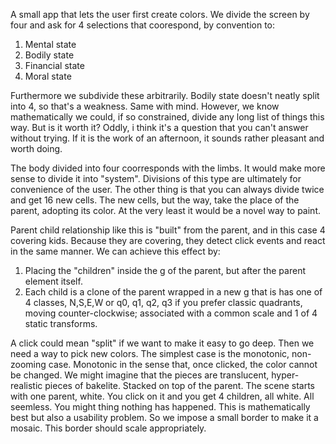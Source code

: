 A small app that lets the user first create colors.
We divide the screen by four and ask for 4 selections that coorespond, by convention to:
1. Mental state
2. Bodily state
3. Financial state
4. Moral state

Furthermore we subdivide these arbitrarily.
Bodily state doesn't neatly split into 4, so that's a weakness.
Same with mind.
However, we know mathematically we could, if so constrained, divide any long list of things this way.
But is it worth it?
Oddly, i think it's a question that you can't answer without trying.
If it is the work of an afternoon, it sounds rather pleasant and worth doing.

The body divided into four coorresponds with the limbs.
It would make more sense to divide it into "system".
Divisions of this type are ultimately for convenience of the user.
The other thing is that you can always divide twice and get 16 new cells.
The new cells, but the way, take the place of the parent, adopting its color.
At the very least it would be a novel way to paint.

Parent child relationship like this is "built" from the parent, and in this case 4 covering kids.
Because they are covering, they detect click events and react in the same manner.
We can achieve this effect by:
1. Placing the "children" inside the g of the parent, but after the parent element itself.
2. Each child is a clone of the parent wrapped in a new g that is has one of 4 classes, N,S,E,W or q0, q1, q2, q3 if you prefer classic quadrants, moving counter-clockwise; associated with a common scale and 1 of 4 static transforms.

A click could mean "split" if we want to make it easy to go deep.
Then we need a way to pick new colors.
The simplest case is the monotonic, non-zooming case.
Monotonic in the sense that, once clicked, the color cannot be changed.
We might imagine that the pieces are translucent, hyper-realistic pieces of bakelite.
Stacked on top of the parent.
The scene starts with one parent, white.
You click on it and you get 4 children, all white. All seemless. You might thing nothing has happened.
This is mathematically best but also a usability problem.
So we impose a small border to make it a mosaic.
This border should scale appropriately.

```js

```
